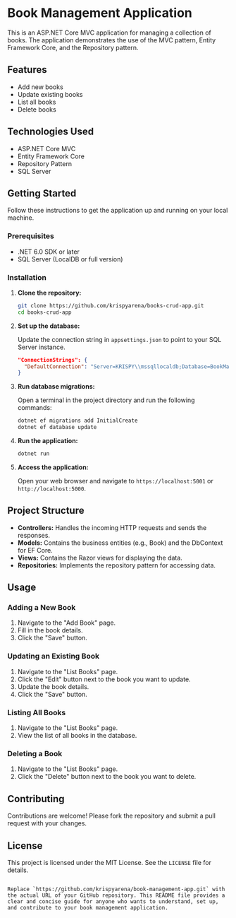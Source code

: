 # Book Management Application

This is an ASP.NET Core MVC application for managing a collection of books. The application demonstrates the use of the MVC pattern, Entity Framework Core, and the Repository pattern.

## Features

- Add new books
- Update existing books
- List all books
- Delete books

## Technologies Used

- ASP.NET Core MVC
- Entity Framework Core
- Repository Pattern
- SQL Server

## Getting Started

Follow these instructions to get the application up and running on your local machine.

### Prerequisites

- .NET 6.0 SDK or later
- SQL Server (LocalDB or full version)

### Installation

1. **Clone the repository:**

   ```bash
   git clone https://github.com/krispyarena/books-crud-app.git
   cd books-crud-app
   ```

2. **Set up the database:**

   Update the connection string in `appsettings.json` to point to your SQL Server instance.

   ```json
   "ConnectionStrings": {
     "DefaultConnection": "Server=KRISPY\\mssqllocaldb;Database=BookManagementDb;Trusted_Connection=True;MultipleActiveResultSets=true"
   }
   ```

3. **Run database migrations:**

   Open a terminal in the project directory and run the following commands:

   ```bash
   dotnet ef migrations add InitialCreate
   dotnet ef database update
   ```

4. **Run the application:**

   ```bash
   dotnet run
   ```

5. **Access the application:**

   Open your web browser and navigate to `https://localhost:5001` or `http://localhost:5000`.

## Project Structure

- **Controllers:** Handles the incoming HTTP requests and sends the responses.
- **Models:** Contains the business entities (e.g., Book) and the DbContext for EF Core.
- **Views:** Contains the Razor views for displaying the data.
- **Repositories:** Implements the repository pattern for accessing data.

## Usage

### Adding a New Book

1. Navigate to the "Add Book" page.
2. Fill in the book details.
3. Click the "Save" button.

### Updating an Existing Book

1. Navigate to the "List Books" page.
2. Click the "Edit" button next to the book you want to update.
3. Update the book details.
4. Click the "Save" button.

### Listing All Books

1. Navigate to the "List Books" page.
2. View the list of all books in the database.

### Deleting a Book

1. Navigate to the "List Books" page.
2. Click the "Delete" button next to the book you want to delete.

## Contributing

Contributions are welcome! Please fork the repository and submit a pull request with your changes.

## License

This project is licensed under the MIT License. See the `LICENSE` file for details.

```

Replace `https://github.com/krispyarena/book-management-app.git` with the actual URL of your GitHub repository. This README file provides a clear and concise guide for anyone who wants to understand, set up, and contribute to your book management application.
